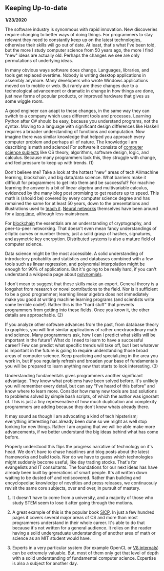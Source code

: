 Keeping Up-to-date
--------------------------
**1/23/2020**

The software industry is synonmous with rapid innovation.
New discoveries require changing to better ways of doing things.
For programmers to stay relevant they need to constantly keep up on the latest technologies,
otherwise their skills will go out of date.
At least, that's what I've been told,
but the more I study computer science from 50 years ago,
the more I find "new" ideas are actually old.
Perhaps the changes we see are only permutations
of underlying ideas.

In many obvious ways software does change.
Languages, libraries, and tools get replaced overtime.
Nobody is writing desktop applications in assembly anymore.
Many developers who wrote Windows applications moved on to mobile or web.
But rarely are these changes due to a technological advancement
or dramatic in change in how things are done, just new forms
of popular products, or improved hardware that gives us some wiggle room.

A good engineer can adapt to these changes, in the same way they can switch
to a company which uses different tools and processes.
Learning Python after C# should be easy, because you understand programs, not the syntax.
Moving to a language with significant design differences like Haskell requires a broader
understanding of functions and computation.
Now imagine there was similar knowledge that helped you approach every computer problem and perhaps
all of nature.
The knowledge I am describing is math and science!
For software it consists of [computer science subjects][2] like OS theory, algorithms, software design, logic,
and calculus.
Because many programmers lack this, they struggle with change, and feel pressure
to keep up with trends. (1)

Don't believe me?
Take a look at the hottest "new" areas of tech
AI/machine learning, blockchain, and big data/data science.
What barriers make it difficult for programmers to get into them and be successful?
For machine learning the answer is a bit of linear algebra and multivariable calculus,
evidenced by the many blog post promising to get readers up to speed.
This math is (should be) covered by every computer science degree
and has remained the same for at least 50 years,
down to the presentations and illustrations used to [teach it][1].
[Neural networks][5] themselves have been around for a [long time][6],
although less mainstream.

For [blockchain][3] the essentials are an understanding of cryptography,
and peer-to-peer networking. That doesn't even mean fancy understandings
of elliptic curves or number theory, just a solid grasp of hashes,
signatures, and asymetric key encrpytion.
Distributed systems is also a mature field of computer science.

Data science might be the most accessible.
A solid understanding of introductory probablity and statistics and databases
combined with a few tools such as linear regression, and polynomial interpolation
might be enough for 90% of applications.
But it's going to be really hard, if you can't understand a wikipedia page about [polynomials][7].

I don't mean to suggest that these skills make an expert.
General theory is a longshot from research or novel contributions to the field.
Nor is it sufficient to be a good programmer; learning linear algebra does not immediately
make you good at writing machine learning programs (and scientists write some terrible code!).
Rather this is the "hard stuff" that prevents programmers from getting into these fields.
Once you know it, the other details are approachable. (2)

If you analyze other software advances from the past, from database theory
to graphics, you will find similar applications
of rather unextraordinary math and science.
Many programmers ask, how I can I predict what skills will be important in the future?
What do I need to learn to have a successful career?
Few can predict what specific trends will take off, but I
bet whatever is important in the future is going to require understanding
those broad areas of computer science.
Keep practicing and specializing in the area you work in, but if you regularly refresh and
broaden your base of fundamentals
you will be prepared to learn anything new that starts to look interesting. (3)

Understanding fundamentals gives programmers another significant advantage.
They know what problems have been solved before.
It's unlikely you will remember every detail, but can say
"I've heard of this before" and know where to learn more.
Consider how many new tools are bad solutions to problems solved by simple bash scripts,
of which the author was ignorant of.
This is just a tiny represenative of how much duplication and complexity
programmers are adding because they don't know whats already there.

It may sound as though I am advocating a kind of tech hipsterism;
everything interesting has already been done so we might
as well stop looking for new things. Rather I am arguing
that we will be able make more advancements, if we better
understand the big ideas behind what has come before.

Properly understood this flips the progress narrative of technology on it's head.
We don't have to chase headlines and blog posts about the latest frameworks
and build tools.
Nor do we have to guess which technologies might suddenly become useful, like day trading stocks.
That's for evangelists and IT consultants.
The foundations for our next ideas has have already been built by generations of smart people.
It's all written down waiting to be dusted off and rediscovered.
Rather than building and encyclopediac knowledge of novelties
 and press releases,
we continuosuly revisit the same core subjects, over and over, in pursuit of mastery.

1. It doesn't have to come from a university, and a majority
of those who study STEM seem to lose it after going through the motions.

2. A great example of this is the
popular book [SICP][8]. In just a few hundred
pages it covers several major areas of CS and more
than most programmers understand in their whole career.
It's able to do that because it's not written
for a general audience.
It relies on the reader having a solid undergraduate understanding of another
area of math or science as an MIT student would have.

3. Experts in a very particular system
(for example OpenCL or [V8 internals][4]) can be extremely valuable.
But, most of them only get that level of depth with a solid
understanding of fundamental computer science.
Expertise is also a subject for another day.

[1]: https://www.youtube.com/watch?v=wsOoClvZmic
[2]: https://teachyourselfcs.com/
[3]: https://www.jmeiners.com/tiny-blockchain/
[4]: https://v8.dev/blog
[5]: https://www.jmeiners.com/neural-nets-sim/
[6]: https://en.wikipedia.org/wiki/Perceptrons_(book)
[7]: https://en.wikipedia.org/wiki/Horner%27s_method
[8]: https://mitpress.mit.edu/sites/default/files/sicp/full-text/book/book.html
